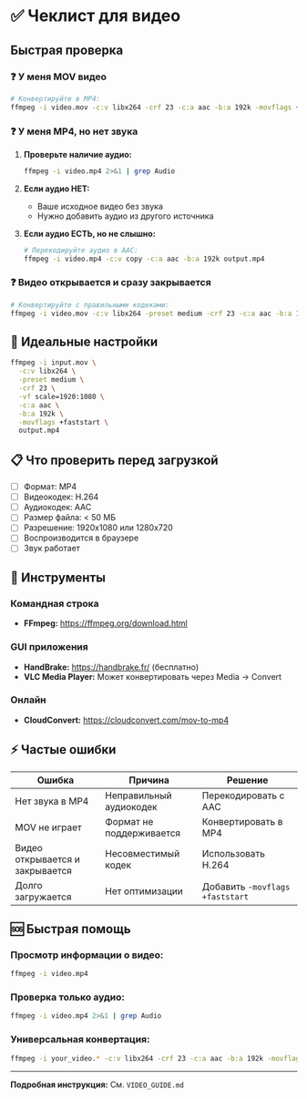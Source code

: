 # ✅ Чеклист для видео

## Быстрая проверка

### ❓ У меня MOV видео

```bash
# Конвертируйте в MP4:
ffmpeg -i video.mov -c:v libx264 -crf 23 -c:a aac -b:a 192k -movflags +faststart video.mp4
```

### ❓ У меня MP4, но нет звука

1. **Проверьте наличие аудио:**

   ```bash
   ffmpeg -i video.mp4 2>&1 | grep Audio
   ```

2. **Если аудио НЕТ:**
   - Ваше исходное видео без звука
   - Нужно добавить аудио из другого источника
3. **Если аудио ЕСТЬ, но не слышно:**
   ```bash
   # Перекодируйте аудио в AAC:
   ffmpeg -i video.mp4 -c:v copy -c:a aac -b:a 192k output.mp4
   ```

### ❓ Видео открывается и сразу закрывается

```bash
# Конвертируйте с правильными кодеками:
ffmpeg -i video.mov -c:v libx264 -preset medium -crf 23 -c:a aac -b:a 192k -movflags +faststart output.mp4
```

## 🎯 Идеальные настройки

```bash
ffmpeg -i input.mov \
  -c:v libx264 \
  -preset medium \
  -crf 23 \
  -vf scale=1920:1080 \
  -c:a aac \
  -b:a 192k \
  -movflags +faststart \
  output.mp4
```

## 📋 Что проверить перед загрузкой

- [ ] Формат: MP4
- [ ] Видеокодек: H.264
- [ ] Аудиокодек: AAC
- [ ] Размер файла: < 50 МБ
- [ ] Разрешение: 1920x1080 или 1280x720
- [ ] Воспроизводится в браузере
- [ ] Звук работает

## 🔧 Инструменты

### Командная строка

- **FFmpeg:** https://ffmpeg.org/download.html

### GUI приложения

- **HandBrake:** https://handbrake.fr/ (бесплатно)
- **VLC Media Player:** Может конвертировать через Media → Convert

### Онлайн

- **CloudConvert:** https://cloudconvert.com/mov-to-mp4

## ⚡ Частые ошибки

| Ошибка                          | Причина                  | Решение                         |
| ------------------------------- | ------------------------ | ------------------------------- |
| Нет звука в MP4                 | Неправильный аудиокодек  | Перекодировать с AAC            |
| MOV не играет                   | Формат не поддерживается | Конвертировать в MP4            |
| Видео открывается и закрывается | Несовместимый кодек      | Использовать H.264              |
| Долго загружается               | Нет оптимизации          | Добавить `-movflags +faststart` |

## 🆘 Быстрая помощь

### Просмотр информации о видео:

```bash
ffmpeg -i video.mp4
```

### Проверка только аудио:

```bash
ffmpeg -i video.mp4 2>&1 | grep Audio
```

### Универсальная конвертация:

```bash
ffmpeg -i your_video.* -c:v libx264 -crf 23 -c:a aac -b:a 192k -movflags +faststart output.mp4
```

---

**Подробная инструкция:** См. `VIDEO_GUIDE.md`
